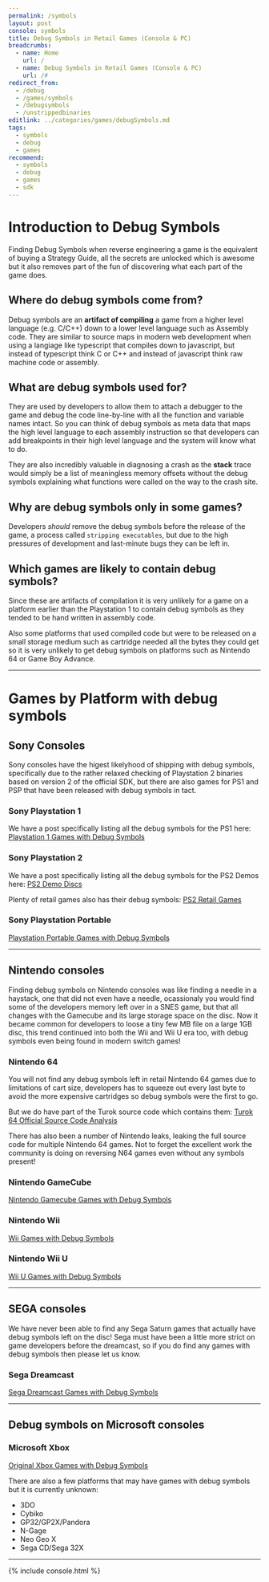 ```yaml
---
permalink: /symbols
layout: post
console: symbols
title: Debug Symbols in Retail Games (Console & PC)
breadcrumbs:
  - name: Home
    url: /
  - name: Debug Symbols in Retail Games (Console & PC)
    url: /#
redirect_from:
  - /debug
  - /games/symbols
  - /debugsymbols
  - /unstrippedbinaries
editlink: ../categories/games/debugSymbols.md
tags:
  - symbols
  - debug
  - games
recommend:
  - symbols
  - debug
  - games
  - sdk
---
```


# Introduction to Debug Symbols
Finding Debug Symbols when reverse engineering a game is the equivalent of buying a Strategy Guide, all the secrets are unlocked which is awesome but it also removes part of the fun of discovering what each part of the game does.

## Where do debug symbols come from?
Debug symbols are an **artifact of compiling** a game from a higher level language (e.g. C/C++) down to a lower level language such as Assembly code. 
They are similar to source maps in modern web development when using a langiage like typescript that compiles down to javascript, but instead of typescript think C or C++ and instead of javascript think raw machine code or assembly.

## What are debug symbols used for?
They are used by developers to allow them to attach a debugger to the game and debug the code line-by-line with all the function and variable names intact. So you can think of debug symbols as meta data that maps the high level language to each assembly instruction so that developers can add breakpoints in their high level language and the system will know what to do. 

They are also incredibly valuable in diagnosing a crash as the **stack** trace would simply be a list of meaningless memory offsets without the debug symbols explaining what functions were called on the way to the crash site.

## Why are debug symbols only in some games?
Developers *should* remove the debug symbols before the release of the game, a process called `stripping executables`, but due to the high pressures of development and last-minute bugs they can be left in.

## Which games are likely to contain debug symbols?
Since these are artifacts of compilation it is very unlikely for a game on a platform earlier than the Playstation 1 to contain debug symbols as they tended to be hand written in assembly code.

Also some platforms that used compiled code but were to be released on a small storage medium such as cartridge needed all the bytes they could get so it is very unlikely to get debug symbols on platforms such as Nintendo 64 or Game Boy Advance.

---
# Games by Platform with debug symbols 

## Sony Consoles
Sony consoles have the higest likelyhood of shipping with debug symbols, specifically due to the rather relaxed checking of Playstation 2 binaries based on version 2 of the official SDK, but there are also games for PS1 and PSP that have been released with debug symbols in tact.

### Sony Playstation 1 
We have a post specifically listing all the debug symbols for the PS1 here:
[Playstation 1 Games with Debug Symbols](https://www.retroreversing.com/ps1-debug-symbols)

### Sony Playstation 2
We have a post specifically listing all the debug symbols for the PS2 Demos here:
[PS2 Demo Discs](https://www.retroreversing.com/ps2-demos/) 

Plenty of retail games also has their debug symbols:
[PS2 Retail Games](https://www.retroreversing.com/ps2-unstripped/)

### Sony Playstation Portable
[Playstation Portable Games with Debug Symbols](https://www.retroreversing.com/psp-debug-symbols)

---
## Nintendo consoles
Finding debug symbols on Nintendo consoles was like finding a needle in a haystack, one that did not even have a needle, ocassionaly you would find some of the developers memory left over in a SNES game, but that all changes with the Gamecube and its large storage space on the disc. Now it became common for developers to loose a tiny few MB file on a large 1GB disc, this trend continued into both the Wii and Wii U era too, with debug symbols even being found in modern switch games!

### Nintendo 64
You will not find any debug symbols left in retail Nintendo 64 games due to limitations of cart size, developers has to squeeze out every last byte to avoid the more expensive cartridges so debug symbols were the first to go. 

But we do have part of the Turok source code which contains them: [Turok 64 Official Source Code Analysis](https://www.retroreversing.com/turok64sourcecode)

There has also been a number of Nintendo leaks, leaking the full source code for multiple Nintendo 64 games. Not to forget the excellent work the community is doing on reversing N64 games even without any symbols present!

### Nintendo GameCube 
[Nintendo Gamecube Games with Debug Symbols](https://www.retroreversing.com/gamecube-debug-symbols)

### Nintendo Wii 
[Wii Games with Debug Symbols](https://www.retroreversing.com/wii-debug-symbols/)

### Nintendo Wii U
[Wii U Games with Debug Symbols](https://www.retroreversing.com/wii-u-unstripped/)


---
## SEGA consoles

We have never been able to find any Sega Saturn games that actually have debug symbols left on the disc! Sega must have been a little more strict on game developers before the dreamcast, so if you do find any games with debug symbols then please let us know.

### Sega Dreamcast
[Sega Dreamcast Games with Debug Symbols](https://www.retroreversing.com/sega-dreamcast-game-debug-symbols)

---
## Debug symbols on Microsoft consoles

### Microsoft Xbox 
[Original Xbox Games with Debug Symbols](https://www.retroreversing.com/xbox-game-debug-symbols)


There are also a few platforms that may have games with debug symbols but it is currently unknown:
* 3DO
* Cybiko
* GP32/GP2X/Pandora
* N-Gage
* Neo Geo X
* Sega CD/Sega 32X


---

<div>
{% include console.html %}
</div>
